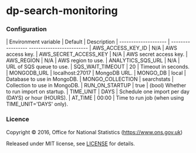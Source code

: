 dp-search-monitoring
==================

### Configuration

| Environment variable  | Default          | Description
| --------------------  | -----------------  -------------------------
| AWS_ACCESS_KEY_ID     | N/A              | AWS access key.
| AWS_SECRET_ACCESS_KEY | N/A              | AWS secret access key.
| AWS_REGION            | N/A              | AWS region to use.
| ANALYTICS_SQS_URL     | N/A              | URL of SQS queue to use.
| SQS_WAIT_TIMEOUT      | 20               | Timeout in seconds.
| MONGODB_URL           | localhost:27017  | MongoDB URL.
| MONGO_DB              | local            | Database to use in MongoDB.
| MONGO_COLLECTION      | searchstats      | Collection to use in MongoDB.
| RUN_ON_STARTUP        | true             | (bool) Whether to run import on startup.
| TIME_UNIT             | DAYS             | Schedule one import per day (DAYS) or hour (HOURS).
| AT_TIME               | 00:00            | Time to run job (when using TIME_UNIT='DAYS' only).

### Licence

Copyright ©‎ 2016, Office for National Statistics (https://www.ons.gov.uk)

Released under MIT license, see [LICENSE](LICENSE.md) for details.
